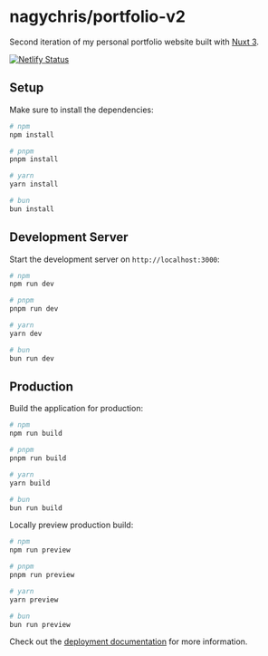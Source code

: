 # nagychris/portfolio-v2

Second iteration of my personal portfolio website built with [Nuxt 3](https://nuxt.com).

[![Netlify Status](https://api.netlify.com/api/v1/badges/6657d67c-68c7-447a-9dae-b4cd82e2be6c/deploy-status)](https://app.netlify.com/sites/nagychris/deploys)

## Setup

Make sure to install the dependencies:

```bash
# npm
npm install

# pnpm
pnpm install

# yarn
yarn install

# bun
bun install
```

## Development Server

Start the development server on `http://localhost:3000`:

```bash
# npm
npm run dev

# pnpm
pnpm run dev

# yarn
yarn dev

# bun
bun run dev
```

## Production

Build the application for production:

```bash
# npm
npm run build

# pnpm
pnpm run build

# yarn
yarn build

# bun
bun run build
```

Locally preview production build:

```bash
# npm
npm run preview

# pnpm
pnpm run preview

# yarn
yarn preview

# bun
bun run preview
```

Check out the [deployment documentation](https://nuxt.com/docs/getting-started/deployment) for more information.
